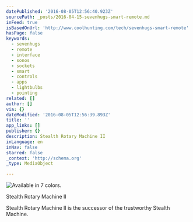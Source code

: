 ```yaml
---
datePublished: '2016-08-05T12:56:40.923Z'
sourcePath: _posts/2016-04-15-sevenhugs-smart-remote.md
inFeed: true
isBasedOnUrl: 'http://www.coolhunting.com/tech/sevenhugs-smart-remote'
hasPage: false
keywords:
  - sevenhugs
  - remote
  - interface
  - sonos
  - sockets
  - smart
  - controls
  - apps
  - lightbulbs
  - pointing
related: []
author: []
via: {}
dateModified: '2016-08-05T12:56:39.893Z'
title: ''
app_links: []
publisher: {}
description: Stealth Rotary Machine II
inLanguage: en
inNav: false
starred: false
_context: 'http://schema.org'
_type: MediaObject

---
```

![Available in 7 colors.](https://the-grid-user-content.s3-us-west-2.amazonaws.com/6e8ae807-0ed2-4ec6-87dc-c4c93e3ad039.jpg)

Stealth Rotary Machine II

Stealth Rotary Machine II is the successor of the trustworthy Stealth Machine.